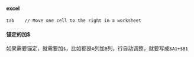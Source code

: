 #### excel
```
tab    // Move one cell to the right in a worksheet
```
#### 锚定的加$
如果需要锚定，就需要加`$`，比如都是`A`列加`B`列，行自动调整，就要写成`$A1+$B1`
